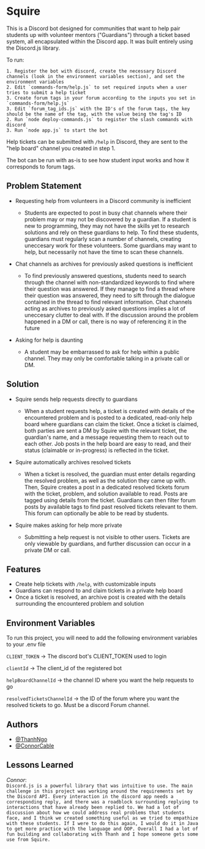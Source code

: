 
# Squire

This is a Discord bot designed for communities that want to help pair students up with volunteer mentors ("Guardians") through a ticket based system, all encapsulated within the Discord app. It was built entirely using the Discord.js library.

To run:

    1. Register the bot with discord, create the necessary Discord channels (look in the environment variables section), and set the environment variables
    2. Edit `commands-form/help.js` to set required inputs when a user tries to submit a help ticket
    3. Create forum tags in your forum according to the inputs you set in `commands-form/help.js`
    3. Edit `forum_tag_ids.js` with the ID's of the forum tags, the key should be the name of the tag, with the value being the tag's ID
    2. Run `node deploy-commands.js` to register the slash commands with discord
    3. Run `node app.js` to start the bot

Help tickets can be submitted with `/help` in Discord, they are sent to the "help board" channel you created in step 1.

The bot can be run with as-is to see how student input works and how it corresponds to forum tags.







## Problem Statement


- Requesting help from volunteers in a Discord community is inefficient
    - Students are expected to post in busy chat channels where their problem may or may not be discovered by a guardian. If a student is new to programming, they may not have the skills yet to research solutions and rely on these guardians to help. To find these students, guardians must regularly scan a number of channels, creating uneccesary work for these volunteers. Some guardians may want to help, but necessarily not have the time to scan these channels.

- Chat channels as archives for previously asked questions is inefficient
    - To find previously answered questions, students need to search through the channel with non-standardized keywords to find where their question was answered. If they manage to find a thread where their question was answered, they need to sift through the dialogue contained in the thread to find relevant information. Chat channels acting as archives to previously asked questions implies a lot of uneccesary clutter to deal with. If the discussion around the problem happened in a DM or call, there is no way of referencing it in the future

- Asking for help is daunting
    - A student may be embarrassed to ask for help within a public channel. They may only be comfortable talking in a private call or DM. 

    

## Solution

- Squire sends help requests directly to guardians
    - When a student requests help, a ticket is created with details of the encountered problem and is posted to a dedicated, read-only help board where guardians can claim the ticket. Once a ticket is claimed, both parties are sent a DM by Squire with the relevant ticket, the guardian's name,  and a message requesting them to reach out to each other. Job posts in the help board are easy to read, and their status (claimable or in-progress) is reflected in the ticket.

- Squire automatically archives resolved tickets
    - When a ticket is resolved, the guardian must enter details regarding the resolved problem, as well as the solution they came up with. Then, Squire creates a post in a dedicated resolved tickets forum with the ticket, problem, and solution available to read. Posts are tagged using details from the ticket. Guardians can then filter forum posts by available tags to find past resolved tickets relevant to them. This forum can optionally be able to be read by students.

- Squire makes asking for help more private
    - Submitting a help request is not visible to other users. Tickets are only viewable by guardians, and further discussion can occur in a private DM or call. 
## Features

- Create help tickets with `/help`, with customizable inputs
- Guardians can respond to and claim tickets in a private help board
- Once a ticket is resolved, an archive post is created with the details surrounding the encountered problem and solution


## Environment Variables

To run this project, you will need to add the following environment variables to your .env file

`CLIENT_TOKEN` -> The discord bot's CLIENT_TOKEN used to login

`clientId` -> The client_id of the registered bot

`helpBoardChannelId` -> the channel ID where you want the help requests to go 

`resolvedTicketsChannelId` -> the ID of the forum where you want the resolved tickets to go. Must be a discord Forum channel.




## Authors

- [@ThanhNgo](https://www.github.com/thanhn062)
- [@ConnorCable](https://www.github.com/ConnorCable)


## Lessons Learned

*Connor*:    
    `Discord.js is a powerful library that was intuitive to use. The main challenge in this project was working around the requirements set by the Discord API. Every interaction in the discord app needs a corresponding reply, and there was a roadblock surrounding replying to interactions that have already been replied to. We had a lot of discussion about how we could address real problems that students face, and I think we created something useful as we tried to empathize with these students. If I were to do this again, I would do it in Java to get more practice with the language and OOP. Overall I had a lot of fun building and collaborating with Thanh and I hope someone gets some use from Squire.`

